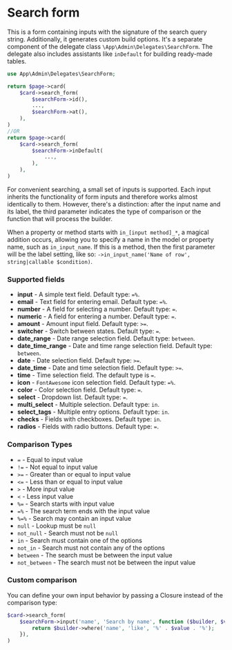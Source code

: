 # Search form

This is a form containing inputs with the signature of the search query string. Additionally, it generates custom build options. It's a separate component of the delegate class `\App\Admin\Delegates\SearchForm`. The delegate also includes assistants like `inDefault` for building ready-made tables.
```php
use App\Admin\Delegates\SearchForm;

return $page->card(
	$card->search_form(
		$searchForm->id(),
		...,
		$searchForm->at(),
	),
)
//OR
return $page->card(
	$card->search_form(
		$searchForm->inDefault(
			...,
		),
	),
)
```
For convenient searching, a small set of inputs is supported. Each input inherits the functionality of form inputs and therefore works almost identically to them. However, there's a distinction: after the input name and its label, the third parameter indicates the type of comparison or the function that will process the builder.

When a property or method starts with `in_[input method]_*`, a magical addition occurs, allowing you to specify a name in the model or property name, such as `in_input_name`. If this is a method, then the first parameter will be the label setting, like so: `->in_input_name('Name of row', string|callable $condition)`.

### Supported fields

- **input** - A simple text field. Default type: `=%`.
- **email** - Text field for entering email. Default type: `=%`.
- **number** - A field for selecting a number. Default type: `=`.
- **numeric** - A field for entering a number. Default type: `=`.
- **amount** - Amount input field. Default type: `>=`.
- **switcher** - Switch between states. Default type: `=`.
- **date_range** - Date range selection field. Default type: `between`.
- **date_time_range** - Date and time range selection field. Default type: `between`.
- **date** - Date selection field. Default type: `>=`.
- **date_time** - Date and time selection field. Default type: `>=`.
- **time** - Time selection field. The default type is `=`.
- **icon** - `FontAwesome` icon selection field. Default type: `=%`.
- **color** - Color selection field. Default type: `=`.
- **select** - Dropdown list. Default type: `=`.
- **multi_select** - Multiple selection. Default type: `in`.
- **select_tags** - Multiple entry options. Default type: `in`.
- **checks** - Fields with checkboxes. Default type: `in`.
- **radios** - Fields with radio buttons. Default type: `=`.

### Comparison Types

- `=` - Equal to input value
- `!=` - Not equal to input value
- `>=` - Greater than or equal to input value
- `<=` - Less than or equal to input value
- `>` - More input value
- `<` - Less input value
- `%=` - Search starts with input value
- `=%` - The search term ends with the input value
- `%=%` - Search may contain an input value
- `null` - Lookup must be `null`
- `not_null` - Search must not be `null`
- `in` - Search must contain one of the options
- `not_in` - Search must not contain any of the options
- `between` - The search must be between the input value
- `not_between` - The search must not be between the input value

### Custom comparison
You can define your own input behavior by passing a Closure instead of the comparison type:
```php
$card->search_form(
	$searchForm->input('name', 'Search by name', function ($builder, $value, $key) {
		return $builder->where('name', 'like', '%' . $value . '%');
	}),
)
```
